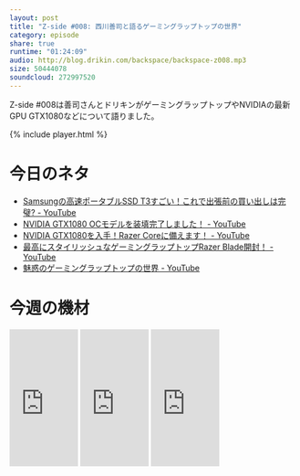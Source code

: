 ```yaml
---
layout: post
title: "Z-side #008: 西川善司と語るゲーミングラップトップの世界"
category: episode
share: true
runtime: "01:24:09"
audio: http://blog.drikin.com/backspace/backspace-z008.mp3
size: 50444078
soundcloud: 272997520
---
```

Z-side #008は善司さんとドリキンがゲーミングラップトップやNVIDIAの最新GPU GTX1080などについて語りました。

{% include player.html %}

# 今日のネタ

* [Samsungの高速ポータブルSSD T3すごい！これで出張前の買い出しは完璧? - YouTube](https://www.youtube.com/watch?v=nYJc1yELFbM)
* [NVIDIA GTX1080 OCモデルを装填完了しました！ - YouTube](https://www.youtube.com/watch?v=qlvgW27L0jo)
* [NVIDIA GTX1080を入手！Razer Coreに備えます！ - YouTube](https://www.youtube.com/watch?v=4N3oKD6QIfI)
* [最高にスタイリッシュなゲーミングラップトップRazer Blade開封！ - YouTube](https://www.youtube.com/watch?v=gtxu2KMLqn0)
* [魅惑のゲーミングラップトップの世界 - YouTube](https://www.youtube.com/watch?v=69DAc_t13BA)

# 今週の機材

<iframe src="http://rcm-fe.amazon-adsystem.com/e/cm?lt1=_blank&bc1=000000&IS2=1&bg1=FFFFFF&fc1=000000&lc1=0000FF&t=driftking-22&o=9&p=8&l=as4&m=amazon&f=ifr&ref=ss_til&asins=B006J3CSES" style="width:120px;height:240px;" scrolling="no" marginwidth="0" marginheight="0" frameborder="0"></iframe>
<iframe src="http://rcm-fe.amazon-adsystem.com/e/cm?lt1=_blank&bc1=000000&IS2=1&bg1=FFFFFF&fc1=000000&lc1=0000FF&t=driftking-22&o=9&p=8&l=as4&m=amazon&f=ifr&ref=ss_til&asins=B014W4EV3G" style="width:120px;height:240px;" scrolling="no" marginwidth="0" marginheight="0" frameborder="0"></iframe>
<iframe src="http://rcm-fe.amazon-adsystem.com/e/cm?lt1=_blank&bc1=000000&IS2=1&bg1=FFFFFF&fc1=000000&lc1=0000FF&t=driftking-22&o=9&p=8&l=as4&m=amazon&f=ifr&ref=ss_til&asins=B017YV1P6U" style="width:120px;height:240px;" scrolling="no" marginwidth="0" marginheight="0" frameborder="0"></iframe>


